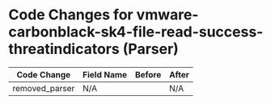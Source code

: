 # Code Changes for vmware-carbonblack-sk4-file-read-success-threatindicators (Parser)

| Code Change | Field Name | Before | After |
|-------------|------------|--------|-------|
| removed_parser | N/A |  | N/A |